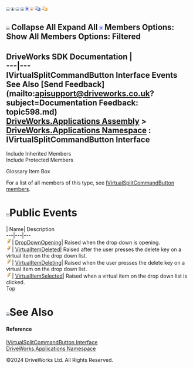 ![](dotnetimages/collapse.gif) ![](dotnetimages/expand.gif) ![](dotnetimages/collapse.gif) ![](dotnetimages/expand.gif) ![](dotnetimages/drpdown.gif) ![](dotnetimages/drpdown_orange.gif) ![](dotnetimages/copycode.gif) ![](dotnetimages/copycodeHighlight.gif)

![](dotnetimages/collapse.gif) Collapse All Expand All ![](dotnetimages/drpdown.gif) Members Options: Show All  Members Options: Filtered   
---  
DriveWorks SDK Documentation  |   
---|---  
IVirtualSplitCommandButton Interface Events   
See Also [Send Feedback](mailto:apisupport@driveworks.co.uk?subject=Documentation Feedback: topic598.md)  
[DriveWorks.Applications Assembly](topic13.md) > [DriveWorks.Applications Namespace](topic16.md) : IVirtualSplitCommandButton Interface  
---  
  
Include Inherited Members    
Include Protected Members    


Glossary Item Box

For a list of all members of this type, see [IVirtualSplitCommandButton members](topic599.md).

# ![](dotnetimages/collapse.gif)Public Events

| Name| Description  
---|---|---  
![ Event](dotnetimages/Event.gif)| [DropDownOpening](topic603.md)| Raised when the drop down is opening.   
![ Event](dotnetimages/Event.gif)| [VirtualItemDeleted](topic604.md)| Raised after the user presses the delete key on a virtual item on the drop down list.   
![ Event](dotnetimages/Event.gif)| [VirtualItemDeleting](topic605.md)| Raised when the user presses the delete key on a virtual item on the drop down list.   
![ Event](dotnetimages/Event.gif)| [VirtualItemSelected](topic606.md)| Raised when a virtual item on the drop down list is clicked.   
Top

# ![](dotnetimages/collapse.gif)See Also

#### Reference

[IVirtualSplitCommandButton Interface](topic598.md)   
[DriveWorks.Applications Namespace](topic16.md)

©2024 DriveWorks Ltd. All Rights Reserved.
